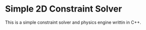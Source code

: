 # Simple 2D Constraint Solver

This is a simple constraint solver and physics engine writtin in C++.
